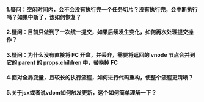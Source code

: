 #### 1.疑问：空闲时间内，会不会没有执行完一个任务切片？没有执行完，会中断执行吗？如果中断了，该如何恢复？

#### 2.疑问：目前只做到了一次统一提交，如果后续发生变化，如何再次处理提交操作？

#### 3.疑问：为什么没有直接将 FC 开盒，并丢弃，需要将返回的 vnode 节点合并到它的 parent 的 props.children 中，替换掉 FC

#### 4.面对全局变量，且较长的执行流程，如何进行代码重构，使整个流程更清晰？

#### 5.关于jsx或者说vdom如何触发更新，这个如何简单理解一下？